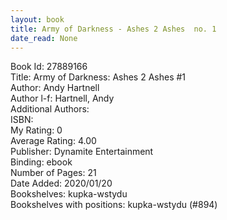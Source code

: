 ```yaml
---
layout: book
title: Army of Darkness - Ashes 2 Ashes  no. 1
date_read: None
---
```


Book Id: 27889166<br />
Title: Army of Darkness: Ashes 2 Ashes #1<br />
Author: Andy Hartnell<br />
Author l-f: Hartnell, Andy<br />
Additional Authors: <br />
ISBN: <br />
My Rating: 0<br />
Average Rating: 4.00<br />
Publisher: Dynamite Entertainment<br />
Binding: ebook<br />
Number of Pages: 21<br />
Date Added: 2020/01/20<br />
Bookshelves: kupka-wstydu<br />
Bookshelves with positions: kupka-wstydu (#894)<br />


